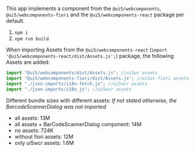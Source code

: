 This app implements a component from the `@ui5/webcomponents`, `@ui5/webcomponents-fiori` and the `@ui5/webcomponents-react` package per default.

1. `npm i`
2. `npm run build`

When importing Assets from the `@ui5/webcomponents-react` (`import '@ui5/webcomponents-react/dist/Assets.js';`) package, the following Assets are added:

```ts
import "@ui5/webcomponents/dist/Assets.js"; //ui5wc assets
import "@ui5/webcomponents-fiori/dist/Assets.js"; //ui5wc-fiori assets
import "./json-imports/i18n-fetch.js"; //ui5wcr assets
import "./json-imports/i18n.js"; //ui5wcr assets
```

Different bundle sizes with different assets:
_If not stated otherwise, the BarcodeScannerDialog was not imported_

- all assets: 13M
- all assets + BarCodeScannerDialog component: 14M
- no assets: 724K
- without fiori assets: 12M
- only ui5wcr assets: 1.6M

